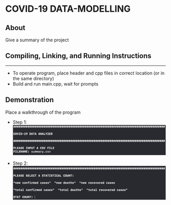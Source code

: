 # COVID-19 DATA-MODELLING
## About
Give a summary of the project

## Compiling, Linking, and Running Instructions
----------------------------------------------------------------------------------------
- To operate program, place header and cpp files in correct location (or in the same directory)
- Build and run main.cpp, wait for prompts

## Demonstration
Place a walkthrough of the program

- Step 1:
![alt text](images/Step1.png "Step1")

- Step 2:
![alt text](images/Step2.png "Step2")
